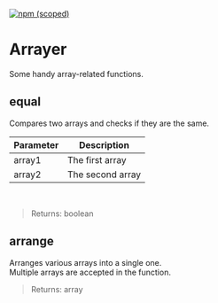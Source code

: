 [![npm (scoped)](https://img.shields.io/npm/v/arrayer)](https://github.com/ThePhoDit/arrayer)

# Arrayer

Some handy array-related functions.

## equal

Compares two arrays and checks if they are the same.

| Parameter | Description |
| --------- | ----------- |
| array1 | The first array |
| array2 | The second array |

<br />

> Returns: boolean

## arrange

Arranges various arrays into a single one.<br />
Multiple arrays are accepted in the function.

> Returns: array